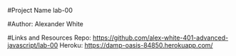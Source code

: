 
#Project Name
lab-00

#Author:
Alexander White

#Links and Resources
Repo: https://github.com/alex-white-401-advanced-javascript/lab-00
Heroku: https://damp-oasis-84850.herokuapp.com/